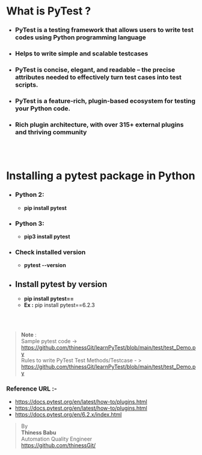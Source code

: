 # What is PyTest ?

* ### PyTest is a testing framework that allows users to write test codes using Python programming language
* ### Helps to write simple and scalable testcases
* ### PyTest is concise, elegant, and readable – the precise attributes needed to effectively turn test cases into test scripts.
* ### PyTest is a feature-rich, plugin-based ecosystem for testing your Python code.
* ### Rich plugin architecture, with over 315+ external plugins and thriving community

<br/>
<br/>

# Installing a pytest package in Python

* ### Python 2:
    * **pip install pytest**

* ### Python 3:
    * **pip3 install pytest**

* ### Check installed version
    * **pytest --version**

* ## Install pytest by version
    * **pip install pytest==<version>**
    * **Ex :** pip install pytest==6.2.3
      
<br/>
<br/>

>**Note** :<br/> 
Sample pytest code -> https://github.com/thinessGit/learnPyTest/blob/main/test/test_Demo.py<br/>
Rules to write PyTest Test Methods/Testcase - > https://github.com/thinessGit/learnPyTest/blob/main/test/test_Demo.py<br/>


### Reference URL :-  
* https://docs.pytest.org/en/latest/how-to/plugins.html
* https://docs.pytest.org/en/latest/how-to/plugins.html 
* https://docs.pytest.org/en/6.2.x/index.html


>By<br/>
**Thiness Babu**<br/>
Automation Quality Engineer<br/>
https://github.com/thinessGit/ <br/>